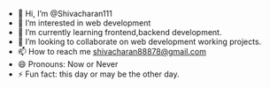 - 👋 Hi, I’m @Shivacharan111
- 👀 I’m interested in web development
- 🌱 I’m currently learning frontend,backend development.
- 💞️ I’m looking to collaborate on web development working projects.
- 📫 How to reach me shivacharan88878@gmail.com
- 😄 Pronouns: Now or Never
- ⚡ Fun fact: this day or may be the other day.

<!---
Shivacharan111/Shivacharan111 is a ✨ special ✨ repository because its `README.md` (this file) appears on your GitHub profile.
You can click the Preview link to take a look at your changes.
--->
